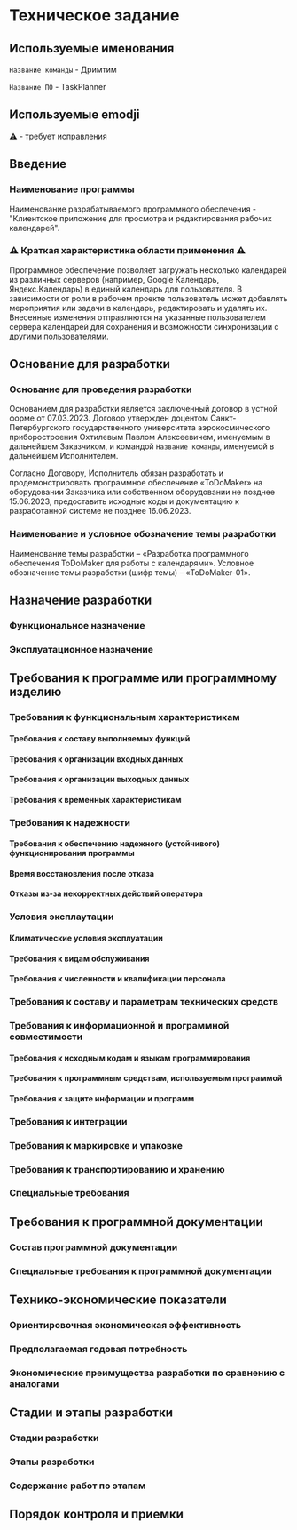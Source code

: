 # Техническое задание

## Используемые именования
`Название команды` - Дримтим

`Название ПО` - TaskPlanner

## Используемые emodji
⚠️ - требует исправления

## Введение

### Наименование программы
Наименование разрабатываемого программного обеспечения - "Клиентское приложение для просмотра и редактирования рабочих календарей".

### ⚠️ Краткая характеристика области применения ⚠️
Программное обеспечение позволяет загружать несколько календарей из различных серверов (например, Google Календарь, Яндекс.Календарь) в единый календарь для пользователя. В зависимости от роли в рабочем проекте пользователь может добавлять мероприятия или задачи в календарь, редактировать и удалять их. Внесенные изменения отправляются на указанные пользователем сервера календарей для сохранения и возможности синхронизации с другими пользователями.

## Основание для разработки
### Основание для проведения разработки
Основанием для разработки является заключенный договор в устной форме от 07.03.2023. Договор утвержден доцентом Санкт-Петербургского государственного университета аэрокосмического приборостроения Охтилевым Павлом Алексеевичем, именуемым в дальнейшем Заказчиком, и командой `Название команды`, именуемой в дальнейшем Исполнителем.

Согласно Договору, Исполнитель обязан разработать и продемонстрировать программное обеспечение «ToDoMaker» на оборудовании Заказчика или собственном оборудовании не позднее 15.06.2023, предоставить исходные коды и документацию к разработанной системе не позднее 16.06.2023.

### Наименование и условное обозначение темы разработки
Наименование темы разработки – «Разработка программного обеспечения ToDoMaker для работы с календарями».
Условное обозначение темы разработки (шифр темы) – «ToDoMaker-01».

## Назначение разработки
### Функциональное назначение
### Эксплуатационное назначение

## Требования к программе или программному изделию
### Требования к функциональным характеристикам
#### Требования к составу выполняемых функций
#### Требования к организации входных данных
#### Требования к организации выходных данных
#### Требования к временных характеристикам

### Требования к надежности
#### Требования к обеспечению надежного (устойчивого) функционирования программы
#### Время восстановления после отказа
#### Отказы из-за некорректных действий оператора

### Условия эксплаутации
#### Климатические условия эксплуатации
#### Требования к видам обслуживания
#### Требования к численности и квалификации персонала

### Требования к составу и параметрам технических средств

### Требования к информационной и программной совместимости
#### Требования к исходным кодам и языкам программирования
#### Требования к программным средствам, используемым программой
#### Требования к защите информации и программ

### Требования к интеграции

### Требования к маркировке и упаковке

### Требования к транспортированию и хранению

### Специальные требования


## Требования к программной документации
### Состав программной документации
### Специальные требования к программной документации

## Технико-экономические показатели
### Ориентировочная экономическая эффективность
### Предполагаемая годовая потребность
### Экономические преимущества разработки по сравнению с аналогами

## Стадии и этапы разработки
### Стадии разработки
### Этапы разработки
### Содержание работ по этапам

## Порядок контроля и приемки
